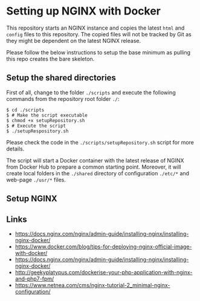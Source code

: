 # Setting up NGINX with Docker

This repository starts an NGINX instance and copies the latest `html` and `config` files to this repository.
The copied files will not be tracked by Git as they might be dependent on the latest NGINX release.

Please follow the below instructions to setup the base minimum as pulling this repo creates the bare skeleton.

## Setup the shared directories

First of all, change to the folder `./scripts` and execute the following commands from the repository root folder `./`:

```console
$ cd ./scripts
$ # Make the script executable
$ chmod +x setupRepository.sh
$ # Execute the script
$ ./setupRespository.sh
```

Please check the code in the `./scripts/setupRepository.sh` script for more details.

The script will start a Docker container with the latest release of NGINX from Docker Hub to prepare a common starting point.
Moreover, it will create local folders in the `./shared` directory of configuration `./etc/*` and web-page `./usr/*` files.

## Setup NGINX

## Links
* https://docs.nginx.com/nginx/admin-guide/installing-nginx/installing-nginx-docker/
* https://www.docker.com/blog/tips-for-deploying-nginx-official-image-with-docker/
* https://docs.nginx.com/nginx/admin-guide/installing-nginx/installing-nginx-docker/
* http://geekyplatypus.com/dockerise-your-php-application-with-nginx-and-php7-fpm/
* https://www.netnea.com/cms/nginx-tutorial-2_minimal-nginx-configuration/